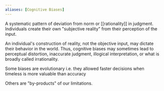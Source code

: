 ```yaml
---
aliases: [Cognitive Biases]
---
```


A systematic pattern of deviation from norm or [[rationality]] in judgment. Individuals create their own "subjective reality" from their perception of the input.

 An individual's construction of reality, not the objective input, may dictate their behavior in the world. Thus, cognitive biases may sometimes lead to perceptual distortion, inaccurate judgment, illogical interpretation, or what is broadly called irrationality.
 
 Some biases are evolutionary i.e. they allowed faster decisions when timeless is more valuable than accuracy
 
 Others are "by-products" of our limitations.